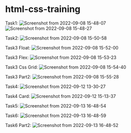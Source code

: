 # html-css-training

Task1:  ![Screenshot from 2022-09-08 15-48-07](https://user-images.githubusercontent.com/113019240/189098053-8274bce0-bc1f-4f24-9f5b-a8bf130fdfaa.png)
![Screenshot from 2022-09-08 15-48-27](https://user-images.githubusercontent.com/113019240/189098072-c3eebed6-fdcf-40eb-b1b3-b60909af145c.png)

Task2:  ![Screenshot from 2022-09-08 15-50-58](https://user-images.githubusercontent.com/113019240/189098459-09916169-10a1-4f65-80f8-a49f43100ce8.png)

Task3 Float:  ![Screenshot from 2022-09-08 15-52-00](https://user-images.githubusercontent.com/113019240/189098690-521f46cb-62c9-4f5d-a06a-cefcdf1d0816.png)

Task3 Flex:   ![Screenshot from 2022-09-08 15-53-23](https://user-images.githubusercontent.com/113019240/189098911-15a00bfd-6aaa-45e1-b90c-26e40d2a9c08.png)

Task3 Css Grid:   ![Screenshot from 2022-09-08 15-54-40](https://user-images.githubusercontent.com/113019240/189099175-7126d96c-6372-4e52-890d-3b7720da4a17.png)

Task3 Part2:   ![Screenshot from 2022-09-08 15-55-28](https://user-images.githubusercontent.com/113019240/189099329-12296f42-e973-40f6-a9aa-fc3c3739a725.png)

Task4:  ![Screenshot from 2022-09-12 13-30-27](https://user-images.githubusercontent.com/113019240/189605578-34f7f1c9-e34e-4872-9884-b9e2af1e038a.png)

Task4 Card: ![Screenshot from 2022-09-12 15-13-37](https://user-images.githubusercontent.com/113019240/189623247-a308aeaa-a33e-48b7-b96d-0b1c72ec9e6e.png)

Task5:  ![Screenshot from 2022-09-13 16-48-54](https://user-images.githubusercontent.com/113019240/189888014-bd6ecf8f-d866-49f5-8def-9ce2fd393a1f.png)

Task6: ![Screenshot from 2022-09-13 16-48-59](https://user-images.githubusercontent.com/113019240/189888089-10d201a6-a556-4ffd-be2e-050d1b4a463d.png)

Task6 Part2:  ![Screenshot from 2022-09-13 16-48-52](https://user-images.githubusercontent.com/113019240/189888188-73e0a628-7858-4edf-9d30-0e118d911b12.png)
